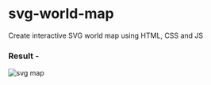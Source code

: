 # svg-world-map
Create interactive SVG world map  using HTML, CSS and JS
### Result -
![svg map](https://github.com/naveen-kumawat/svg-world-map/assets/63699592/7f5fd329-73e2-4998-bc99-1acd9228f4bb)
